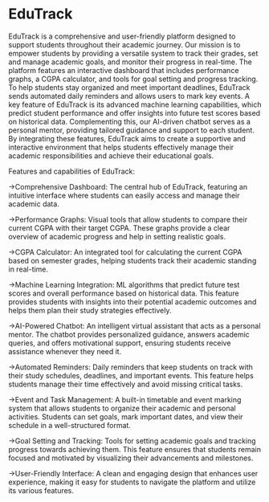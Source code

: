 # EduTrack
EduTrack is a comprehensive and user-friendly platform designed to support students throughout their academic journey. Our mission is to empower students by providing a versatile system to track their grades, set and manage academic goals, and monitor their progress in real-time. The platform features an interactive dashboard that includes performance graphs, a CGPA calculator, and tools for goal setting and progress tracking. To help students stay organized and meet important deadlines, EduTrack sends automated daily reminders and allows users to mark key events. A key feature of EduTrack is its advanced machine learning capabilities, which predict student performance and offer insights into future test scores based on historical data. Complementing this, our AI-driven chatbot serves as a personal mentor, providing tailored guidance and support to each student. By integrating these features, EduTrack aims to create a supportive and interactive environment that helps students effectively manage their academic responsibilities and achieve their educational goals.

Features and capabilities of EduTrack:

->Comprehensive Dashboard: The central hub of EduTrack, featuring an intuitive interface where students can easily access and manage their academic data.

->Performance Graphs: Visual tools that allow students to compare their current CGPA with their target CGPA. These graphs provide a clear overview of academic progress and help in setting realistic goals.

->CGPA Calculator: An integrated tool for calculating the current CGPA based on semester grades, helping students track their academic standing in real-time.

->Machine Learning Integration: ML algorithms that predict future test scores and overall performance based on historical data. This feature provides students with insights into their potential academic outcomes and helps them plan their study strategies effectively.

->AI-Powered Chatbot: An intelligent virtual assistant that acts as a personal mentor. The chatbot provides personalized guidance, answers academic queries, and offers motivational support, ensuring students receive assistance whenever they need it.

->Automated Reminders: Daily reminders that keep students on track with their study schedules, deadlines, and important events. This feature helps students manage their time effectively and avoid missing critical tasks.

->Event and Task Management: A built-in timetable and event marking system that allows students to organize their academic and personal activities. Students can set goals, mark important dates, and view their schedule in a well-structured format.

->Goal Setting and Tracking: Tools for setting academic goals and tracking progress towards achieving them. This feature ensures that students remain focused and motivated by visualizing their advancements and milestones.

->User-Friendly Interface: A clean and engaging design that enhances user experience, making it easy for students to navigate the platform and utilize its various features.





